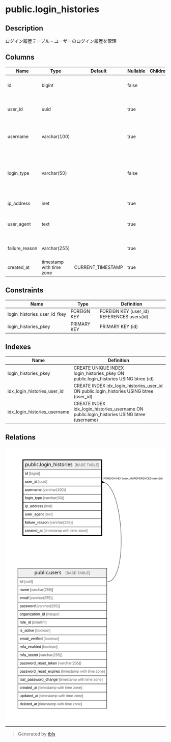# public.login_histories

## Description

ログイン履歴テーブル - ユーザーのログイン履歴を管理

## Columns

| Name | Type | Default | Nullable | Children | Parents | Comment |
| ---- | ---- | ------- | -------- | -------- | ------- | ------- |
| id | bigint |  | false |  |  | ログイン履歴ID（主キー、自動掲番） |
| user_id | uuid |  | true |  | [public.users](public.users.md) | ユーザーID（外部キー、ユーザーテーブルのID） |
| username | varchar(100) |  | true |  |  | ユーザー名（ユーザーが削除されても履歴を残すため） |
| login_type | varchar(50) |  | false |  |  | ログインタイプ（成功: success、失敗: failed、ロック: locked、多要素認証必要: mfa_required） |
| ip_address | inet |  | true |  |  | ユーザーのIPアドレス |
| user_agent | text |  | true |  |  | ユーザーエージェント情報（ブラウザやデバイス情報） |
| failure_reason | varchar(255) |  | true |  |  | ログイン失敗理由（失敗時のみ） |
| created_at | timestamp with time zone | CURRENT_TIMESTAMP | true |  |  | ログイン履歴の作成日時 |

## Constraints

| Name | Type | Definition |
| ---- | ---- | ---------- |
| login_histories_user_id_fkey | FOREIGN KEY | FOREIGN KEY (user_id) REFERENCES users(id) |
| login_histories_pkey | PRIMARY KEY | PRIMARY KEY (id) |

## Indexes

| Name | Definition |
| ---- | ---------- |
| login_histories_pkey | CREATE UNIQUE INDEX login_histories_pkey ON public.login_histories USING btree (id) |
| idx_login_histories_user_id | CREATE INDEX idx_login_histories_user_id ON public.login_histories USING btree (user_id) |
| idx_login_histories_username | CREATE INDEX idx_login_histories_username ON public.login_histories USING btree (username) |

## Relations

![er](public.login_histories.svg)

---

> Generated by [tbls](https://github.com/k1LoW/tbls)
